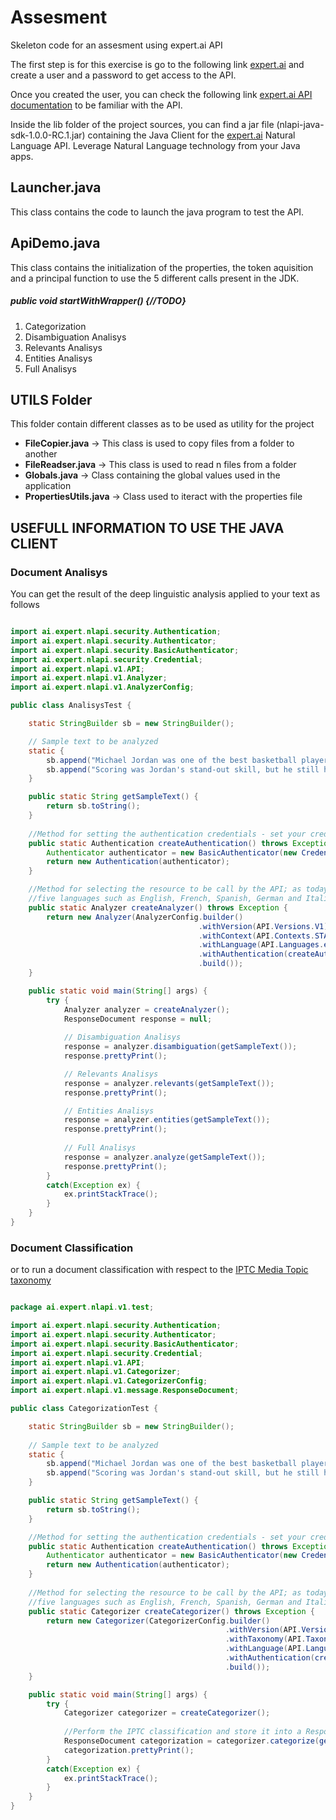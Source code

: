 # Assesment
Skeleton code for an assesment using expert.ai API

The first step is for this exercise is go to the following link [expert.ai](https://developer.expert.ai/ui/login) and create a user and a password to get access to the API.

Once you created the user, you can check the following link [expert.ai API documentation](https://docs.expert.ai/nlapi/v1/) to be familiar with the API.

Inside the lib folder of the project sources, you can find a jar file (nlapi-java-sdk-1.0.0-RC.1.jar) containing the Java Client for the [expert.ai](https://developer.expert.ai/) Natural Language API. Leverage Natural Language technology from your Java apps.

## Launcher.java

This class contains the code to launch the java program to test the API.

## ApiDemo.java

This class contains the initialization of the properties, the token aquisition and a principal function to use the 5 different calls present in the JDK.

##### public void startWithWrapper() {**//TODO**}
  1. Categorization
  2. Disambiguation Analisys
  3. Relevants Analisys
  4. Entities Analisys
  5. Full Analisys
  
## UTILS Folder

This folder contain different classes as to be used as utility for the project
  
  - **FileCopier.java** -> This class is used to copy files from a folder to another
  - **FileReadser.java** -> This class is used to read n files from a folder  
  - **Globals.java** -> Class containing the global values used in the application
  - **PropertiesUtils.java** -> Class used to iteract with the properties file

## USEFULL INFORMATION TO USE THE JAVA CLIENT

### Document Analisys

You can get the result of the deep linguistic analysis applied to your text as follows

```java

import ai.expert.nlapi.security.Authentication;
import ai.expert.nlapi.security.Authenticator;
import ai.expert.nlapi.security.BasicAuthenticator;
import ai.expert.nlapi.security.Credential;
import ai.expert.nlapi.v1.API;
import ai.expert.nlapi.v1.Analyzer;
import ai.expert.nlapi.v1.AnalyzerConfig;

public class AnalisysTest {

    static StringBuilder sb = new StringBuilder();

    // Sample text to be analyzed
    static {
        sb.append("Michael Jordan was one of the best basketball players of all time.");
        sb.append("Scoring was Jordan's stand-out skill, but he still holds a defensive NBA record, with eight steals in a half.");  
    }

    public static String getSampleText() {
        return sb.toString();
    }
    
    //Method for setting the authentication credentials - set your credentials here.
    public static Authentication createAuthentication() throws Exception {
        Authenticator authenticator = new BasicAuthenticator(new Credential("PUT HERE YOUR USERNAME", " PUT HERE YOUR PASSWORD"));
        return new Authentication(authenticator);
    }

    //Method for selecting the resource to be call by the API; as today, the API provides the standard context only, and  
    //five languages such as English, French, Spanish, German and Italian
    public static Analyzer createAnalyzer() throws Exception {
        return new Analyzer(AnalyzerConfig.builder()
                                          .withVersion(API.Versions.V1)
                                          .withContext(API.Contexts.STANDARD)
                                          .withLanguage(API.Languages.en)
                                          .withAuthentication(createAuthentication())
                                          .build());
    }

    public static void main(String[] args) {
        try {
            Analyzer analyzer = createAnalyzer();
            ResponseDocument response = null;
            
            // Disambiguation Analisys
            response = analyzer.disambiguation(getSampleText());
            response.prettyPrint();

            // Relevants Analisys
            response = analyzer.relevants(getSampleText());
            response.prettyPrint();

            // Entities Analisys
            response = analyzer.entities(getSampleText());
            response.prettyPrint();
            
            // Full Analisys
            response = analyzer.analyze(getSampleText());
            response.prettyPrint();
        }
        catch(Exception ex) {
            ex.printStackTrace();
        }
    }
}

```


### Document Classification

or to run a document classification with respect to the [IPTC Media Topic taxonomy](https://iptc.org/standards/media-topics/)

```java

package ai.expert.nlapi.v1.test;

import ai.expert.nlapi.security.Authentication;
import ai.expert.nlapi.security.Authenticator;
import ai.expert.nlapi.security.BasicAuthenticator;
import ai.expert.nlapi.security.Credential;
import ai.expert.nlapi.v1.API;
import ai.expert.nlapi.v1.Categorizer;
import ai.expert.nlapi.v1.CategorizerConfig;
import ai.expert.nlapi.v1.message.ResponseDocument;

public class CategorizationTest {

    static StringBuilder sb = new StringBuilder();
    
    // Sample text to be analyzed
    static {
        sb.append("Michael Jordan was one of the best basketball players of all time.");
        sb.append("Scoring was Jordan's stand-out skill, but he still holds a defensive NBA record, with eight steals in a half.");  
    }

    public static String getSampleText() {
        return sb.toString();
    }

    //Method for setting the authentication credentials - set your credentials here.
    public static Authentication createAuthentication() throws Exception {
        Authenticator authenticator = new BasicAuthenticator(new Credential("PUT HERE YOUR USERNAME", " PUT HERE YOUR PASSWORD"));
        return new Authentication(authenticator);
    }
    
    //Method for selecting the resource to be call by the API; as today, the API provides the IPTC classifier only, and 
    //five languages such as English, French, Spanish, German and Italian
    public static Categorizer createCategorizer() throws Exception {
        return new Categorizer(CategorizerConfig.builder()
                                                .withVersion(API.Versions.V1)
                                                .withTaxonomy(API.Taxonomies.IPTC)
                                                .withLanguage(API.Languages.en)
                                                .withAuthentication(createAuthentication())
                                                .build());
    }

    public static void main(String[] args) {
        try {
            Categorizer categorizer = createCategorizer();
            
            //Perform the IPTC classification and store it into a Response Object
            ResponseDocument categorization = categorizer.categorize(getSampleText());
            categorization.prettyPrint();
        }
        catch(Exception ex) {
            ex.printStackTrace();
        }
    }
}

```
